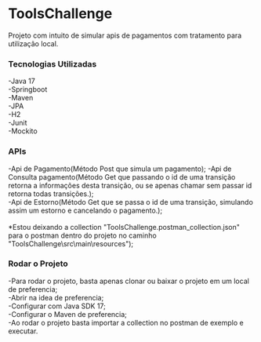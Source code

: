 # ToolsChallenge

Projeto com intuito de simular apis de pagamentos com tratamento para utilização local.

### Tecnologias Utilizadas

-Java 17<br />
-Springboot<br />
-Maven<br />
-JPA<br />
-H2<br />
-Junit<br />
-Mockito<br />

### APIs

-Api de Pagamento(Método Post que simula um pagamento);
-Api de Consulta pagamento(Método Get que passando o id de uma transição retorna a informações desta transição, ou se apenas chamar sem passar id retorna todas transições.); <br />
-Api de Estorno(Método Get que se passa o id de uma transição, simulando assim um estorno e cancelando o pagamento.); <br /> <br />
*Estou deixando a collection "ToolsChallenge.postman_collection.json" para o postman dentro do projeto no caminho "ToolsChallenge\src\main\resources"); <br />

### Rodar o Projeto

-Para rodar o projeto, basta apenas clonar ou baixar o projeto em um local de preferencia;<br />
-Abrir na idea de preferencia;<br />
-Configurar com Java SDK 17;<br />
-Configurar o Maven de preferencia;<br />
-Ao rodar o projeto basta importar a collection no postman de exemplo e executar.
